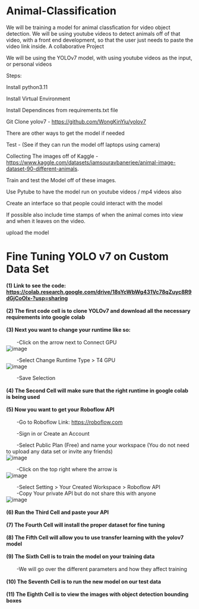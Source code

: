 # Animal-Classification
We will be training a model for animal classfication for video object detection. We will be using youtube videos to detect animals off of that video, with a front end development, so that the user just needs to paste the video link inside. A collaborative Project

We will be using the YOLOv7 model, with using youtube videos as the input, or personal videos

Steps:

Install python3.11

Install Virtual Environment

Install Dependinces from requirements.txt file

Git Clone yolov7 - https://github.com/WongKinYiu/yolov7 

There are other ways to get the model if needed

Test - (See if they can run the model off laptops using camera)

Collecting The images off of Kaggle - https://www.kaggle.com/datasets/iamsouravbanerjee/animal-image-dataset-90-different-animals.

Train and test the Model off of these images.

Use Pytube to have the model run on youtube videos / mp4 videos also

Create an interface so that people could interact with the model

  If possible also include time stamps of when the animal comes into view and when it leaves on the video.

upload the model

# Fine Tuning YOLO v7 on Custom Data Set

**(1) Link to see the code: https://colab.research.google.com/drive/18sYcWbWg431Vc78qZuyc8R9dGjCoOlx-?usp=sharing**
</br></br>
**(2) The first code cell is to clone YOLOv7 and download all the necessary requirements into google colab**
</br></br>
**(3) Next you want to change your runtime like so:**
</br></br>
  &emsp;&emsp;-Click on the arrow next to Connect GPU</br>
  ![image](https://github.com/Subre-Moktar/Animal-Classification/assets/106625128/30661786-49b0-40d1-bf6e-e7ecd3621e79)
  
  &emsp;&emsp;-Select Change Runtime Type > T4 GPU</br>
  ![image](https://github.com/Subre-Moktar/Animal-Classification/assets/106625128/aff6fd04-f3b4-43d3-8c96-187945d63c8a)

  &emsp;&emsp;-Save Selection
</br></br>
**(4) The Second Cell will make sure that the right runtime in google colab is being used**
</br></br>
**(5) Now you want to get your Roboflow API**
</br></br>
  &emsp;&emsp;-Go to Roboflow Link: https://roboflow.com

  &emsp;&emsp;-Sign in or Create an Account

  &emsp;&emsp;-Select Public Plan (Free) and name your workspace (You do not need to upload any data set or invite any friends)</br>
  ![image](https://github.com/Subre-Moktar/Animal-Classification/assets/106625128/1c71f361-a177-4118-94c9-fd629e179930)

  &emsp;&emsp;-Click on the top right where the arrow is</br>
  ![image](https://github.com/Subre-Moktar/Animal-Classification/assets/106625128/820ec41e-f95a-4854-9838-cb145bb8cc85)

  &emsp;&emsp;-Select Setting > Your Created Workspace > Roboflow API </br>
  &emsp;&emsp;-Copy Your private API but do not share this with anyone</br>
  ![image](https://github.com/Subre-Moktar/Animal-Classification/assets/106625128/c13dcadc-c909-40b1-8e01-91262d05966b)
</br></br>
**(6) Run the Third Cell and paste your API**
</br></br>
**(7) The Fourth Cell will install the proper dataset for fine tuning**
</br></br>
**(8) The Fifth Cell will allow you to use transfer learning with the yolov7 model**
</br></br>
**(9) The Sixth Cell is to train the model on your training data**
</br></br>
  &emsp;&emsp;-We will go over the different parameters and how they affect training
</br></br>
**(10) The Seventh Cell is to run the new model on our test data**
</br></br>
**(11) The Eighth Cell is to view the images with object detection bounding boxes**


